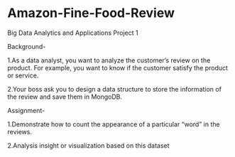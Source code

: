 # Amazon-Fine-Food-Review
Big Data Analytics and Applications Project 1

Background-

1.As a data analyst, you want to analyze the customer’s review on the product. For example, you want to know if the customer satisfy the product or service.

2.Your boss ask you to design a data structure to store the information of the review and save them in MongoDB.

Assignment-

1.Demonstrate how to count the appearance of a particular “word” in the reviews.

2.Analysis insight or visualization based on this dataset
